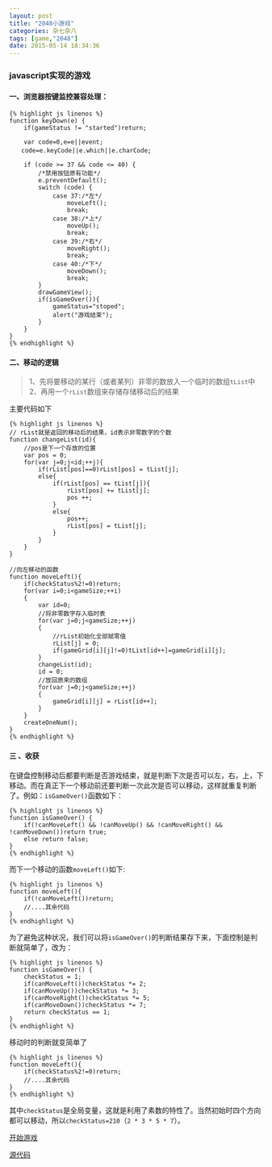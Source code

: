 ```yaml
---
layout: post
title: "2048小游戏"
categories: 杂七杂八
tags: [game,"2048"]
date: 2015-05-14 18:34:36
---
```

### javascript实现的游戏

#### 一、浏览器按键监控兼容处理：

	{% highlight js linenos %}
	function keyDown(e) {
	    if(gameStatus != "started")return;
	    
	    var code=0,e=e||event;
	　　code=e.keyCode||e.which||e.charCode;
	
	    if (code >= 37 && code <= 40) {
	        /*禁用按钮原有功能*/
	        e.preventDefault();
	        switch (code) {
	            case 37:/*左*/
	                moveLeft();
	                break;
	            case 38:/*上*/
	                moveUp();
	                break;
	            case 39:/*右*/
	                moveRight();
	                break;
	            case 40:/*下*/
	                moveDown();
	                break;
	        }
	        drawGameView();
	        if(isGameOver()){
	            gameStatus="stoped";
	            alert("游戏结束");
	        }
	    }
	}
	{% endhighlight %}

<!-- more -->

#### 二、移动的逻辑

>1、先将要移动的某行（或者某列）非零的数放入一个临时的数组`tList`中  
>2、再用一个`rList`数组来存储存储移动后的结果

主要代码如下

	{% highlight js linenos %}
	// rList就是返回的移动后的结果，id表示非零数字的个数
	function changeList(id){
    	//pos是下一个存放的位置
    	var pos = 0;
    	for(var j=0;j<id;++j){
            if(rList[pos]==0)rList[pos] = tList[j];
           	else{
               	if(rList[pos] == tList[j]){
                   	rList[pos] += tList[j];
                   	pos ++;
               	}
                else{
                   	pos++;
                    rList[pos] = tList[j];
                }
            }
        }
	}

	//向左移动的函数
	function moveLeft(){
    	if(checkStatus%2!=0)return;
    	for(var i=0;i<gameSize;++i)
    	{
        	var id=0;
        	//将非零数字存入临时表
        	for(var j=0;j<gameSize;++j)
        	{
				//rList初始化全部赋零值
            	rList[j] = 0;
            	if(gameGrid[i][j]!=0)tList[id++]=gameGrid[i][j];
        	}
        	changeList(id);
        	id = 0;
			//放回原来的数组
        	for(var j=0;j<gameSize;++j)
        	{
            	gameGrid[i][j] = rList[id++];
        	}
    	}
    	createOneNum();
	}
	{% endhighlight %}

#### 三 、收获

在键盘控制移动后都要判断是否游戏结束，就是判断下次是否可以左，右，上，下移动。而在真正下一个移动前还要判断一次此次是否可以移动，这样就重复判断了。例如：`isGameOver()`函数如下：

	{% highlight js linenos %}
	function isGameOver() {
    	if(!canMoveLeft() && !canMoveUp() && !canMoveRight() && !canMoveDown())return true;
	 	else return false;
	}
	{% endhighlight %}

而下一个移动的函数`moveLeft()`如下:

	{% highlight js linenos %}
	function moveLeft(){
    	if(!canMoveLeft())return;
		//....其余代码
	}
	{% endhighlight %}

为了避免这种状况，我们可以将`isGameOver()`的判断结果存下来，下面控制是判断就简单了，改为：

	{% highlight js linenos %}
	function isGameOver() {
    	checkStatus = 1;
    	if(canMoveLeft())checkStatus *= 2;
    	if(canMoveUp())checkStatus *= 3;
    	if(canMoveRight())checkStatus *= 5;
    	if(canMoveDown())checkStatus *= 7;
    	return checkStatus == 1;
	}
	{% endhighlight %}

移动时的判断就变简单了

	{% highlight js linenos %}
	function moveLeft(){
    	if(checkStatus%2!=0)return;
		//....其余代码
	}
	{% endhighlight %}

其中`checkStatus`是全局变量，这就是利用了素数的特性了。当然初始时四个方向都可以移动，所以`checkStatus=210`（`2 * 3 * 5 * 7`）。

[开始游戏](/page/2048/index.html)

[源代码](https://github.com/ZhengQinyu/2048)